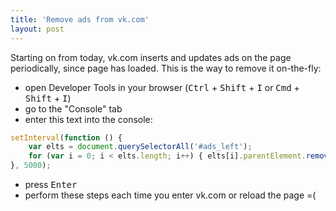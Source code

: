 ```yaml
---
title: 'Remove ads from vk.com'
layout: post
---
```


Starting on from today, vk.com inserts and updates ads on the page periodically, since page has loaded.
This is the way to remove it on-the-fly:

* open Developer Tools in your browser (<kbd>Ctrl</kbd> + <kbd>Shift</kbd> + <kbd>I</kbd> or <kbd>Cmd</kbd> + <kbd>Shift</kbd> + <kbd>I</kbd>)
* go to the "Console" tab
* enter this text into the console:

```js
setInterval(function () {
    var elts = document.querySelectorAll('#ads_left');
    for (var i = 0; i < elts.length; i++) { elts[i].parentElement.removeChild(elts[i]); }
}, 5000);
```

* press <kbd>Enter</kbd>
* perform these steps each time you enter vk.com or reload the page =(
